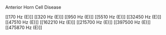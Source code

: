 

Anterior Horn Cell Disease

[[170 Hz (E)]]
[[320 Hz (E)]]
[[950 Hz (E)]]
[[5510 Hz (E)]]
[[32450 Hz (E)]]
[[47510 Hz (E)]]
[[162210 Hz (E)]]
[[215700 Hz (E)]]
[[397500 Hz (E)]]
[[475870 Hz (E)]]